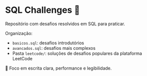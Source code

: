 # SQL Challenges 💾

Repositório com desafios resolvidos em SQL para praticar.

Organização:
- `basicos.sql`: desafios introdutórios
- `avancados.sql`: desafios mais complexos
- Pasta `leetcode/`: soluções de desafios populares da plataforma LeetCode

🧠 Foco em escrita clara, performance e legibilidade.
